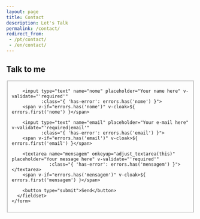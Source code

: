 ```yaml
---
layout: page
title: Contact
description: Let's Talk
permalink: /contact/
redirect_from:
 - /pt/contact/
 - /en/contact/
---
```


<style type="text/css" media="screen">
  .container {
    margin: 0px auto;
    max-width: 600px;
  }
</style>

<div class="container">

  <h2>Talk to me</h2>

  <div id="form" class="contact-form">
    <form accept-charset="UTF-8" method="POST" action="https://formspree.io/eaugusto@outlook.com" v-on:submit.prevent="validateBeforeSubmit" ref="contact">
      <fieldset>
        <input type="hidden" name="_subject" value="New contact!" />
        <input type="hidden" name="_next" value="http://eaugusto.com/contato/sent-message/" />
        <input type="hidden" name="_language" value="pt" />

        <input type="text" name="nome" placeholder="Your name here" v-validate="'required'"
               :class="{ 'has-error': errors.has('nome') }">
        <span v-if="errors.has('nome')" v-cloak>${ errors.first('nome') }</span>

        <input type="text" name="email" placeholder="Your e-mail here" v-validate="'required|email'"
               :class="{ 'has-error': errors.has('email') }">
        <span v-if="errors.has('email')" v-cloak>${ errors.first('email') }</span>

        <textarea name="mensagem" onkeyup="adjust_textarea(this)" placeholder="Your message here" v-validate="'required'"
                  :class="{ 'has-error': errors.has('mensagem') }"></textarea>
        <span v-if="errors.has('mensagem')" v-cloak>${ errors.first('mensagem') }</span>

        <button type="submit">Send</button>
      </fieldset>
    </form>
  </div>

</div>

<script type="text/javascript">
function adjust_textarea(h) {
    h.style.height = "200px";
    h.style.height = (h.scrollHeight)+"px";
}
</script>

<script src="https://unpkg.com/vue@2.4.2"></script>
<script src="https://unpkg.com/vee-validate@2.0.0-rc.8"></script>
<script type="text/javascript">
Vue.use(VeeValidate);

const dictionary = {
  pt: {
    custom: {
      nome: {
        required: 'Please, your name here'
      },
      email: {
        required: 'Por favor, your e-mail here',
        email: 'Inform a valid e-mail'
      },
      mensagem: {
        required: 'Please, write the message here'
      }
    }
  }
};

VeeValidate.Validator.updateDictionary(dictionary);
VeeValidate.Validator.setLocale('pt');

new Vue({
  el: '#form',
  delimiters: ['${', '}'],
  methods: {
    validateBeforeSubmit: function () {
      this.$validator.validateAll();
      if (!this.errors.any()) {
        this.$refs.contact.submit();
      }
    }
  }
});
</script>
